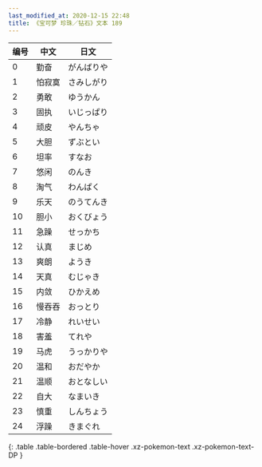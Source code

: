 ```yaml
---
last_modified_at: 2020-12-15 22:48
title: 《宝可梦 珍珠／钻石》文本 189
---
```

| 编号 | 中文 | 日文 |
| ---- | ---- | ---- |
| 0 | 勤奋 | がんばりや |
| 1 | 怕寂寞 | さみしがり |
| 2 | 勇敢 | ゆうかん |
| 3 | 固执 | いじっぱり |
| 4 | 顽皮 | やんちゃ |
| 5 | 大胆 | ずぶとい |
| 6 | 坦率 | すなお |
| 7 | 悠闲 | のんき |
| 8 | 淘气 | わんぱく |
| 9 | 乐天 | のうてんき |
| 10 | 胆小 | おくびょう |
| 11 | 急躁 | せっかち |
| 12 | 认真 | まじめ |
| 13 | 爽朗 | ようき |
| 14 | 天真 | むじゃき |
| 15 | 内敛 | ひかえめ |
| 16 | 慢吞吞 | おっとり |
| 17 | 冷静 | れいせい |
| 18 | 害羞 | てれや |
| 19 | 马虎 | うっかりや |
| 20 | 温和 | おだやか |
| 21 | 温顺 | おとなしい |
| 22 | 自大 | なまいき |
| 23 | 慎重 | しんちょう |
| 24 | 浮躁 | きまぐれ |
{: .table .table-bordered .table-hover .xz-pokemon-text .xz-pokemon-text-DP }